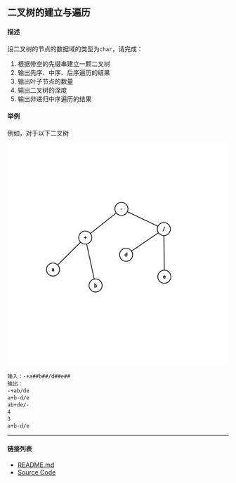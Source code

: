 ## 二叉树的建立与遍历

#### 描述

设二叉树的节点的数据域的类型为`char`，请完成：

1. 根据带空的先缀串建立一颗二叉树
2. 输出先序、中序、后序遍历的结果
3. 输出叶子节点的数量
4. 输出二叉树的深度
5. 输出非递归中序遍历的结果

#### 举例

例如，对于以下二叉树

![tree](assets/graph.png)

```text
输入：-+a##b##/d##e##
输出：
-+ab/de
a+b-d/e
ab+de/-
4
3
a+b-d/e
```


---
#### 链接列表

- [README.md](../../README.md)
- [Source Code](./daily.c)